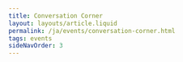 ```yaml
---
title: Conversation Corner
layout: layouts/article.liquid
permalink: /ja/events/conversation-corner.html
tags: events
sideNavOrder: 3
---
```

